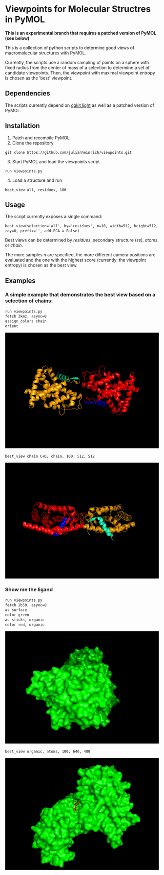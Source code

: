 # Viewpoints for Molecular Structres in PyMOL

__This is an experimental branch that requires a patched version of PyMOL (see below)__

This is a collection of python scripts to determine good views of macromolecular structures with PyMOL. 

Currently, the scripts use a random sampling of points on a sphere with fixed radius from the center of mass of a selection to determine a set of candidate viewpoints. Then, the viewpoint with maximal viewpoint entropy is chosen as the 'best' viewpoint. 

## Dependencies

The scripts currently depend on [cgkit light](http://cgkit.sourceforge.net/doc2/introduction.html#cgkit-light) as well as a patched version of PyMOL.

## Installation

1. Patch and recompile PyMOL
2. Clone the repository
```
git clone https://github.com/julianheinrich/viewpoints.git
```
3. Start PyMOL and load the viewpoints script
```
run viewpoints.py
```
4. Load a structure and run 
```
best_view all, residues, 100
```

## Usage

The script currently exposes a single command:

```
best_view(selection='all', by='residues', n=10, width=512, height=512, ray=0, prefix='', add_PCA = False)
```

Best views can be determined by *residues*, secondary structure (*ss*), *atoms*, or *chain*. 

The more samples *n* are specified, the more different camera positions are evaluated and the one with the highest score (currently: the viewpoint entropy) is chosen as the best view.

## Examples
### A simple example that demonstrates the best view based on a selection of chains:

```
run viewpoints.py
fetch 3kmz, async=0
assign_colors chain
orient
```
![3kmz](examples/3kmz/3kmz_chains_pca.png)

```
best_view chain C+D, chain, 100, 512, 512
```

![3kmz](examples/3kmz/3kmz_chains_C_D_vp.png)

### Show me the ligand
```
run viewpoints.py
fetch 2b50, async=0
as surface
color green
as sticks, organic
color red, organic
```
![2b50](examples/2b50/2b50_default.png)
```
best_view organic, atoms, 100, 640, 480
```

![2b50](examples/2b50/2b50_ligand.png)

